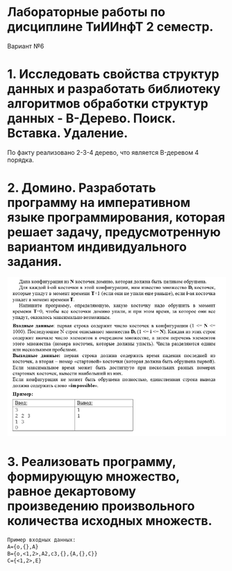 # Лабораторные работы по дисциплине ТиИИнфТ 2 семестр.
Вариант №6

# 1. Исследовать свойства структур данных и разработать библиотеку алгоритмов обработки структур данных - B-Дерево. Поиск. Вставка. Удаление. 
 По факту реализовано 2-3-4 дерево, что является B-деревом 4 порядка.

# 2. Домино. Разработать программу на императивном языке программирования, которая решает задачу, предусмотренную вариантом индивидуального задания. 

 ![picture](/domino.png)

# 3. Реализовать программу, формирующую множество, равное декартовому произведению произвольного количества исходных множеств.
	Пример входных данных: 
	A={o,{},A}
	B={o,<1,2>,A2,c3,{},{A,{},C}}
	C={<1,2>,E}